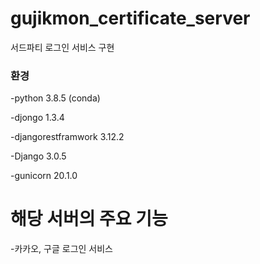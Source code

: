 # gujikmon_certificate_server

서드파티 로그인 서비스 구현 

### 환경

-python 3.8.5 (conda)

-djongo 1.3.4

-djangorestframwork 3.12.2

-Django 3.0.5

-gunicorn 20.1.0


# 해당 서버의 주요 기능

 -카카오, 구글 로그인 서비스 
